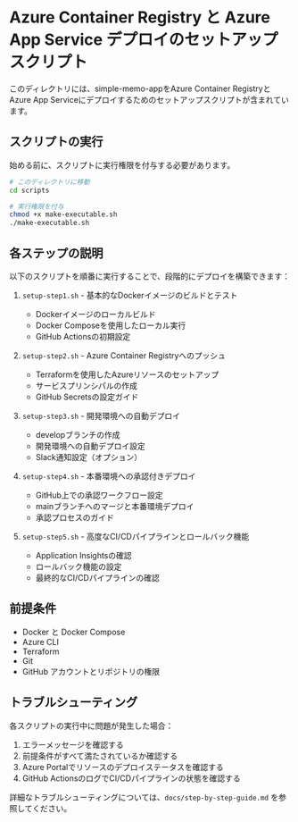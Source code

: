 # Azure Container Registry と Azure App Service デプロイのセットアップスクリプト

このディレクトリには、simple-memo-appをAzure Container RegistryとAzure App Serviceにデプロイするためのセットアップスクリプトが含まれています。

## スクリプトの実行

始める前に、スクリプトに実行権限を付与する必要があります。

```bash
# このディレクトリに移動
cd scripts

# 実行権限を付与
chmod +x make-executable.sh
./make-executable.sh
```

## 各ステップの説明

以下のスクリプトを順番に実行することで、段階的にデプロイを構築できます：

1. `setup-step1.sh` - 基本的なDockerイメージのビルドとテスト
   - Dockerイメージのローカルビルド
   - Docker Composeを使用したローカル実行
   - GitHub Actionsの初期設定

2. `setup-step2.sh` - Azure Container Registryへのプッシュ
   - Terraformを使用したAzureリソースのセットアップ
   - サービスプリンシパルの作成
   - GitHub Secretsの設定ガイド

3. `setup-step3.sh` - 開発環境への自動デプロイ
   - developブランチの作成
   - 開発環境への自動デプロイ設定
   - Slack通知設定（オプション）

4. `setup-step4.sh` - 本番環境への承認付きデプロイ
   - GitHub上での承認ワークフロー設定
   - mainブランチへのマージと本番環境デプロイ
   - 承認プロセスのガイド

5. `setup-step5.sh` - 高度なCI/CDパイプラインとロールバック機能
   - Application Insightsの確認
   - ロールバック機能の設定
   - 最終的なCI/CDパイプラインの確認

## 前提条件

- Docker と Docker Compose
- Azure CLI
- Terraform
- Git
- GitHub アカウントとリポジトリの権限

## トラブルシューティング

各スクリプトの実行中に問題が発生した場合：

1. エラーメッセージを確認する
2. 前提条件がすべて満たされているか確認する
3. Azure Portalでリソースのデプロイステータスを確認する
4. GitHub ActionsのログでCI/CDパイプラインの状態を確認する

詳細なトラブルシューティングについては、`docs/step-by-step-guide.md` を参照してください。
